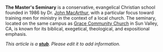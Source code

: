 **The Master's Seminary** is a conservative, evangelical Christian
school founded in 1986 by Dr.
[John MacArthur](John_MacArthur "John MacArthur"), with a
particular focus toward training men for ministry in the context of
a local church. The seminary, located on the same campus as
[Grace Community Church](index.php?title=Grace_Community_Church&action=edit&redlink=1 "Grace Community Church (page does not exist)")
in Sun Valley, CA, is known for its biblical, exegetical,
theological, and expositional emphasis.

*This article is a **[stub](http://www.theopedia.com/Category:Theopedia_stubs "Category:Theopedia stubs")**. Please edit it to add information.*


